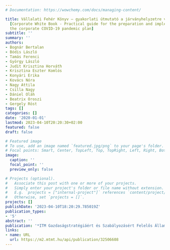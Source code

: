 ```yaml
---
# Documentation: https://wowchemy.com/docs/managing-content/

title: Vállalati Fehér Könyv – gyakorlati útmutató a járványhelyzetre való felkészüléshez
  [Corporate White Book - Practical guide for the preparation and implementation of
  the corporate COVID-19 pandemic plan]
subtitle: ''
summary: ''
authors:
- Bognár Bertalan
- Bódis László
- Tamás Ferenci
- György László
- Judit Krisztina Horváth
- Krisztina Eszter Komlós
- Konyári Erika
- Kovács Nóra
- Nagy Attila
- Csilla Nagy
- Dániel Oláh
- Beatrix Oroszi
- Gergely Röst
tags: []
categories: []
date: '2020-01-01'
lastmod: 2023-04-10T20:20:30+02:00
featured: false
draft: false

# Featured image
# To use, add an image named `featured.jpg/png` to your page's folder.
# Focal points: Smart, Center, TopLeft, Top, TopRight, Left, Right, BottomLeft, Bottom, BottomRight.
image:
  caption: ''
  focal_point: ''
  preview_only: false

# Projects (optional).
#   Associate this post with one or more of your projects.
#   Simply enter your project's folder or file name without extension.
#   E.g. `projects = ["internal-project"]` references `content/project/deep-learning/index.md`.
#   Otherwise, set `projects = []`.
projects: []
publishDate: '2023-04-10T18:20:29.785019Z'
publication_types:
- '5'
abstract: ''
publication: '*ITM Gazdaságstratégiáért és Szabályozásért Felelős Államtitkárság*'
links:
- name: URL
  url: https://m2.mtmt.hu/api/publication/32506608
---
```


